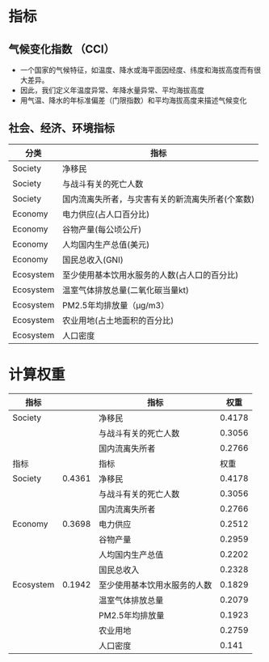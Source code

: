 # 指标
##  气候变化指数 （CCI）
- 一个国家的气候特征，如温度、降水或海平面因经度、纬度和海拔高度而有很大差异。
- 因此，我们定义年温度异常、年降水量异常、平均海拔高度
- 用气温、降水的年标准偏差（门限指数）和平均海拔高度来描述气候变化

## 社会、经济、环境指标
| 分类      | 指标                                             |
|-----------|--------------------------------------------------|
| Society   | 净移民                                           |
| Society   | 与战斗有关的死亡人数                             |
| Society   | 国内流离失所者，与灾害有关的新流离失所者(个案数) |
| Economy   | 电力供应(占人口百分比)                           |
| Economy   | 谷物产量(每公顷公斤)                             |
| Economy   | 人均国内生产总值(美元)                           |
| Economy   | 国民总收入(GNI)                                  |
| Ecosystem | 至少使用基本饮用水服务的人数(占人口的百分比)     |
| Ecosystem | 温室气体排放总量(二氧化碳当量kt)                 |
| Ecosystem | PM2.5年均排放量（μg/m3）                         |
| Ecosystem | 农业用地(占土地面积的百分比)                     |
| Ecosystem | 人口密度                                         |

# 计算权重
| 指标      |        | 指标                         | 权重   |
|-----------|--------|------------------------------|--------|
| Society   |        | 净移民                       | 0.4178 |
|           |        | 与战斗有关的死亡人数         | 0.3056 |
|           |        | 国内流离失所者               | 0.2766 |
| 指标      |        | 指标                         | 权重   |
| Society   | 0.4361 | 净移民                       | 0.4178 |
|           |        | 与战斗有关的死亡人数         | 0.3056 |
|           |        | 国内流离失所者               | 0.2766 |
| Economy   | 0.3698 | 电力供应                     | 0.2512 |
|           |        | 谷物产量                     | 0.2959 |
|           |        | 人均国内生产总值             | 0.2202 |
|           |        | 国民总收入                   | 0.2328 |
| Ecosystem | 0.1942 | 至少使用基本饮用水服务的人数 | 0.1829 |
|           |        | 温室气体排放总量             | 0.2079 |
|           |        | PM2.5年均排放量              | 0.1923 |
|           |        | 农业用地                     | 0.2759 |
|           |        | 人口密度                     | 0.141  |